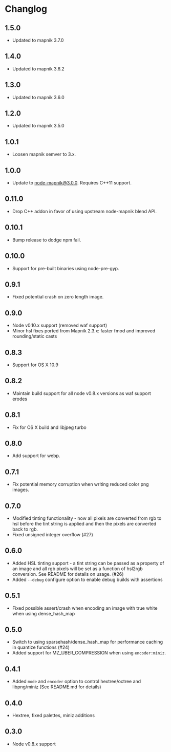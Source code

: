 # Changlog

## 1.5.0

- Updated to mapnik 3.7.0

## 1.4.0

- Updated to mapnik 3.6.2

## 1.3.0

- Updated to mapnik 3.6.0

## 1.2.0

- Updated to mapnik 3.5.0

## 1.0.1

 - Loosen mapnik semver to 3.x.

## 1.0.0

 - Update to node-mapnik@3.0.0. Requires C++11 support.

## 0.11.0

 - Drop C++ addon in favor of using upstream node-mapnik blend API.

## 0.10.1

 - Bump release to dodge npm fail.

## 0.10.0

 - Support for pre-built binaries using node-pre-gyp.

## 0.9.1

 - Fixed potential crash on zero length image.

## 0.9.0

 - Node v0.10.x support (removed waf support)
 - Minor hsl fixes ported from Mapnik 2.3.x: faster fmod and improved rounding/static casts

## 0.8.3

 - Support for OS X 10.9

## 0.8.2

 - Maintain build support for all node v0.8.x versions as waf support erodes

## 0.8.1

 - Fix for OS X build and libjpeg turbo

## 0.8.0

 - Add support for webp.

## 0.7.1

 - Fix potential memory corruption when writing reduced color png images.

## 0.7.0

 - Modified tinting functionality - now all pixels are converted from rgb to hsl before the tint string is applied and then the pixels are converted back to rgb.
 - Fixed unsigned integer overflow (#27)

## 0.6.0

 - Added HSL tinting support - a tint string can be passed as a property of an image and all rgb pixels will be set as a function of hsl2rgb conversion. See README for details on usage. (#26)
 - Added `--debug` configure option to enable debug builds with assertions

## 0.5.1

 - Fixed possible assert/crash when encoding an image with true white when using dense_hash_map
  
## 0.5.0

 - Switch to using sparsehash/dense_hash_map for performance caching in quantize functions (#24)
 - Added support for MZ_UBER_COMPRESSION when using `encoder:miniz`.

## 0.4.1

 - Added `mode` and `encoder` option to control hextree/octree and libpng/miniz (See README.md for details)
 
## 0.4.0

 - Hextree, fixed palettes, miniz additions

## 0.3.0

 - Node v0.8.x support
